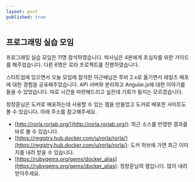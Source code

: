 ```yaml
---
layout: post
published: true
---
```


## 프로그래밍 실습 모임

프로그래밍 실습 모임은 11명 참석하였습니다. 박사님은 4분에게 초심자를 위한 가이드를 해주었습니다. 다른 6명은 로라 프로젝트를 진행하였습니다.

스타트업에 있으면서 오늘 모임에 참석한 이근배님은 루비 2.x로 옮기면서 레일즈 배포에 대한 경험을 공유해주었습니다. API 서버와 분리하고  Angular.js에 대한 이야기를 들을 수 있었습니다. 따로 시간을 마련해드리고 싶은데 기회가 될지는 모르겠습니다.

정창훈님은 도커로 배포하는데 사용할 수 있는 젬을 만들었고 도커로 배포한 사이트도 볼 수 있습니다. 아래 주소를 참고해주세요.

- [http://rorla.rorlab.org/](http://rorla.rorlab.org/): 최근 소스를 반영한 결과를 바로 볼 수 있습니다. 
- [https://registry.hub.docker.com/u/rorla/rorla/](https://registry.hub.docker.com/u/rorla/rorla/): 도커 허브에 가면 최근 이미지를 내려 받을 수 있습니다.
- [https://rubygems.org/gems/docker_alias](https://rubygems.org/gems/docker_alias): 정창훈님의 젬입니다. 많이 내려 받아주세요.